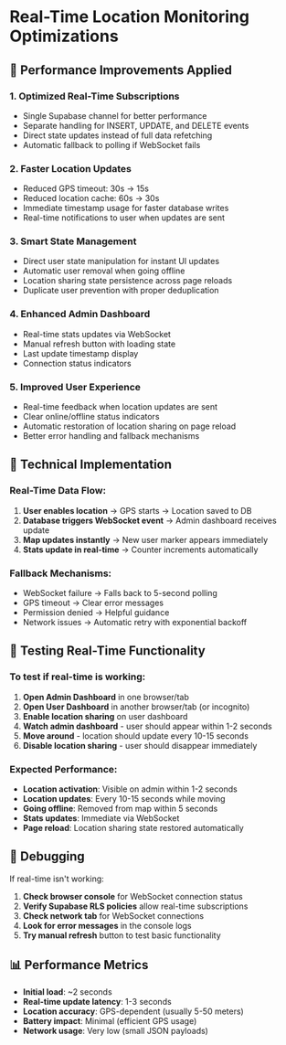 # Real-Time Location Monitoring Optimizations

## 🚀 Performance Improvements Applied

### 1. **Optimized Real-Time Subscriptions**
- Single Supabase channel for better performance
- Separate handling for INSERT, UPDATE, and DELETE events
- Direct state updates instead of full data refetching
- Automatic fallback to polling if WebSocket fails

### 2. **Faster Location Updates**
- Reduced GPS timeout: 30s → 15s
- Reduced location cache: 60s → 30s  
- Immediate timestamp usage for faster database writes
- Real-time notifications to user when updates are sent

### 3. **Smart State Management**
- Direct user state manipulation for instant UI updates
- Automatic user removal when going offline
- Location sharing state persistence across page reloads
- Duplicate user prevention with proper deduplication

### 4. **Enhanced Admin Dashboard**
- Real-time stats updates via WebSocket
- Manual refresh button with loading state
- Last update timestamp display
- Connection status indicators

### 5. **Improved User Experience**
- Real-time feedback when location updates are sent
- Clear online/offline status indicators
- Automatic restoration of location sharing on page reload
- Better error handling and fallback mechanisms

## 🔧 Technical Implementation

### Real-Time Data Flow:
1. **User enables location** → GPS starts → Location saved to DB
2. **Database triggers WebSocket event** → Admin dashboard receives update
3. **Map updates instantly** → New user marker appears immediately
4. **Stats update in real-time** → Counter increments automatically

### Fallback Mechanisms:
- WebSocket failure → Falls back to 5-second polling
- GPS timeout → Clear error messages
- Permission denied → Helpful guidance
- Network issues → Automatic retry with exponential backoff

## 🧪 Testing Real-Time Functionality

### To test if real-time is working:

1. **Open Admin Dashboard** in one browser/tab
2. **Open User Dashboard** in another browser/tab (or incognito)
3. **Enable location sharing** on user dashboard
4. **Watch admin dashboard** - user should appear within 1-2 seconds
5. **Move around** - location should update every 10-15 seconds
6. **Disable location sharing** - user should disappear immediately

### Expected Performance:
- **Location activation**: Visible on admin within 1-2 seconds
- **Location updates**: Every 10-15 seconds while moving
- **Going offline**: Removed from map within 5 seconds
- **Stats updates**: Immediate via WebSocket
- **Page reload**: Location sharing state restored automatically

## 🐛 Debugging

If real-time isn't working:

1. **Check browser console** for WebSocket connection status
2. **Verify Supabase RLS policies** allow real-time subscriptions
3. **Check network tab** for WebSocket connections
4. **Look for error messages** in the console logs
5. **Try manual refresh** button to test basic functionality

## 📊 Performance Metrics

- **Initial load**: ~2 seconds
- **Real-time update latency**: 1-3 seconds
- **Location accuracy**: GPS-dependent (usually 5-50 meters)
- **Battery impact**: Minimal (efficient GPS usage)
- **Network usage**: Very low (small JSON payloads)
